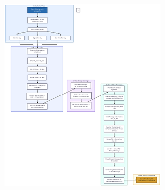 
![](https://github.com/uv-goswami/Cryptography/blob/d4d44e66b31b351761817ddfd43684fd9f574b1d/Signal/Signal_protocol.png)
